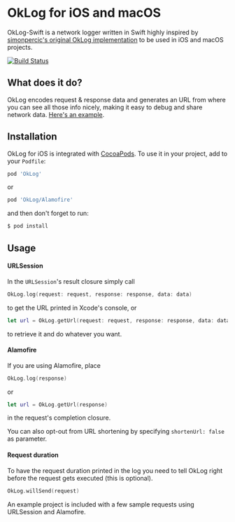 # OkLog for iOS and macOS
OkLog-Swift is a network logger written in Swift highly inspired by [simonpercic's original OkLog implementation](https://github.com/simonpercic/OkLog/) to be used in iOS and macOS projects.

[![Build Status](https://app.bitrise.io/app/bf1b3bd0c95a018e/status.svg?token=UmHfbCooX9k1sF99MvMWKQ&branch=master)](https://app.bitrise.io/app/bf1b3bd0c95a018e)

## What does it do?
OkLog encodes request & response data and generates an URL from where you can see all those info nicely, making it easy to debug and share network data. [Here's an example](http://oklog.responseecho.com/v1/r/H4sIAAAAAAAAE1WQTU_DMAyG7_yKycepS1c2KlbEoaBJCE1CQnDrJSReGmiTkGQSUO2_47Qgxs1-_bz-GoB7FaAajhlIHjlUMDSgZQPVKmvA8B4pbODetmZWO9dhQKTqETLYa8om6976fopa5BJ9kqEWAl2kjvN8TviULrZGWKmNIl19aXf1fl2wZTYTtnceQ6B8yS7-8B036sAVEo7mFyb95nEkN0TeWmNQRG0NQaKzAScxoiE_GhVbKqzOT9SnT5c6cjpIC56s-WsgfwZ3NqSV2xjdizbMekXic0C_qBU5qfTwtrNq-8F7egbQxaORztUy_Wx8GVH_H5Y467XSacWivGTFZs2KsmDlmtoffPczMlR5fjI6l9hhpCln34MRloGoAQAA?qb=H4sIAAAAAAAAE6tWykxRsjLWUcpLzE1VslLyys_IU3AsKMhJLU5NTVGqBQDWFO9RIAAAAA==&d=H4sIAAAAAAAAE4WQzUoDMRRGKVOLhqIlIGhFyEYo4vxkLFK7G9pBkUrBVtfG6SVNGpMhkxnr1qfpo_hYTgV3oqsL957vXPhQa5xO0nmKu0vn8mIYhtv5InRgLA8XoMBBd-f71iMxQe2R0Q608-fvOeAOy3MlMuaE0aEsjI67CD0WYP2E1xBuT1cTw9M1e80V3H42Hna1IWCtsc8bT_5rk4do_4eYgOZuib1-3JdHCNVrDdmWxGgFkPtMiQpkD5Eky6Ao_G3OGuUnSpk3f2RhUVsEUwVuOltC_fzkV3JqBRcaN87lMWrNwFZg8QEvtciM1SG9DgYBlR3kPQmG92hASQW8tPIMNcfMAT6dlfqCRJTclYrEER0QejWM6PAyIjf38_XG-2j80fQXeQd4P44BAAA=&s=1).

## Installation
OkLog for iOS is integrated with [CocoaPods](http://cocoapods.org). To use it in your project, add to your `Podfile`:
```ruby
pod 'OkLog'
```
or
```ruby
pod 'OkLog/Alamofire'
```

and then don't forget to run:
```bash
$ pod install
```

## Usage
#### URLSession
In the `URLSession`'s result closure simply call
```swift
OkLog.log(request: request, response: response, data: data)
```
to get the URL printed in Xcode's console, or
```swift
let url = OkLog.getUrl(request: request, response: response, data: data)
```
to retrieve it and do whatever you want.

#### Alamofire
If you are using Alamofire, place
```swift
OkLog.log(response)
```
or
```swift
let url = OkLog.getUrl(response)
```
in the request's completion closure.

You can also opt-out from URL shortening by specifying `shortenUrl: false` as parameter.

#### Request duration
To have the request duration printed in the log you need to tell OkLog right before the request gets executed (this is optional).
```swift
OkLog.willSend(request)
```

An example project is included with a few sample requests using URLSession and Alamofire.
